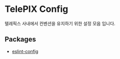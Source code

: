 # TelePIX Config

텔레픽스 사내에서 컨벤션을 유지하기 위한 설정 모음 입니다.

## Packages

- [eslint-config](./packages/eslint-config/readme.md)
